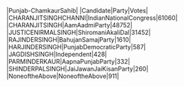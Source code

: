  
|Punjab-ChamkaurSahib|
|Candidate|Party|Votes|
|CHARANJITSINGHCHANNI|IndianNationalCongress|61060|
|CHARANJITSINGH|AamAadmiParty|48752|
|JUSTICENIRMALSINGH|ShiromaniAkaliDal|31452|
|RAJINDERSINGH|BahujanSamajParty|1610|
|HARJINDERSINGH|PunjabDemocraticParty|587|
|JAGDISHSINGH|Independent|428|
|PARMINDERKAUR|AapnaPunjabParty|332|
|SHINDERPALSINGH|JaiJawanJaiKisanParty|260|
|NoneoftheAbove|NoneoftheAbove|911|
